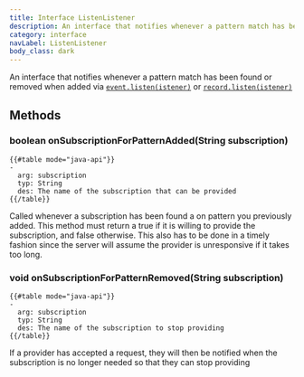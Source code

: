 ```yaml
---
title: Interface ListenListener
description: An interface that notifies whenever a pattern match has been found or removed
category: interface
navLabel: ListenListener
body_class: dark
---
```


An interface that notifies whenever a pattern match has been found or removed when added via <a href="./EventHandler#listen(listener)"><code>event.listen(istener)</code></a> or <a href="./RecordHandler#listen(listener)"><code>record.listen(istener)</code></a>

## Methods

### boolean onSubscriptionForPatternAdded(String subscription)

```
{{#table mode="java-api"}}
-
  arg: subscription
  typ: String
  des: The name of the subscription that can be provided
{{/table}}
```

Called whenever a subscription has been found a on pattern you previously added. This method must return a true if it is willing to provide the subscription, and false otherwise. This also has to be done in a timely fashion since the server will assume the provider is unresponsive if it takes too long.

### void onSubscriptionForPatternRemoved(String subscription)

```
{{#table mode="java-api"}}
-
  arg: subscription
  typ: String
  des: The name of the subscription to stop providing
{{/table}}
```

If a provider has accepted a request, they will then be notified when the subscription is no longer needed so that they can stop providing
